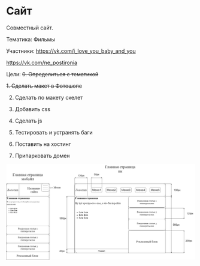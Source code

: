 # Сайт
Совместный сайт.

Тематика: Фильмы

Участники: 
 https://vk.com/i_love_you_baby_and_you
 
 https://vk.com/ne_postironia

Цели: 
~~0. Определиться с тематикой~~

~~1. Сделать макет в Фотошопе~~

2. Сделать по макету скелет

3. Добавить css

4. Сделать js

5. Тестировать и устранять баги

6. Поставить на хостинг

7. Припарковать домен


![Макет](https://github.com/Vlad2030/team/blob/main/Макет.png)
